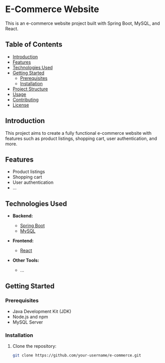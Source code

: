 # E-Commerce Website

This is an e-commerce website project built with Spring Boot, MySQL, and React.

## Table of Contents

- [Introduction](#introduction)
- [Features](#features)
- [Technologies Used](#technologies-used)
- [Getting Started](#getting-started)
  - [Prerequisites](#prerequisites)
  - [Installation](#installation)
- [Project Structure](#project-structure)
- [Usage](#usage)
- [Contributing](#contributing)
- [License](#license)

## Introduction

This project aims to create a fully functional e-commerce website with features such as product listings, shopping cart, user authentication, and more.

## Features

- Product listings
- Shopping cart
- User authentication
- ...

## Technologies Used

- **Backend:**
  - [Spring Boot](https://spring.io/projects/spring-boot)
  - [MySQL](https://www.mysql.com/)

- **Frontend:**
  - [React](https://reactjs.org/)

- **Other Tools:**
  - ...

## Getting Started

### Prerequisites

- Java Development Kit (JDK)
- Node.js and npm
- MySQL Server

### Installation

1. Clone the repository:

   ```bash
   git clone https://github.com/your-username/e-commerce.git
